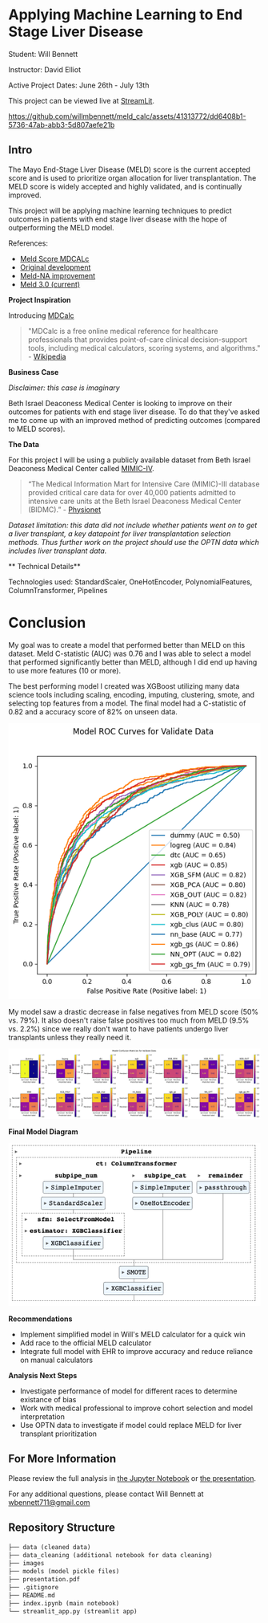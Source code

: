 # Applying Machine Learning to End Stage Liver Disease
Student: Will Bennett

Instructor: David Elliot

Active Project Dates: June 26th - July 13th

This project can be viewed live at [StreamLit](https://meldcalc-19nq9gq1tic.streamlit.app/).


https://github.com/willmbennett/meld_calc/assets/41313772/dd6408b1-5736-47ab-abb3-5d807aefe21b


## Intro

The Mayo End-Stage Liver Disease (MELD) score is the current accepted score and is used to prioritize organ allocation for liver transplantation. The MELD score is widely accepted and highly validated, and is continually improved.

This project will be applying machine learning techniques to predict outcomes in patients with end stage liver disease with the hope of outperforming the MELD model.

References:
- [Meld Score MDCALc](https://www.mdcalc.com/calc/10437/model-end-stage-liver-disease-meld?utm_source=site&utm_medium=link&utm_campaign=meld_12_and_older)
- [Original development](https://pubmed.ncbi.nlm.nih.gov/11172350/)
- [Meld-NA improvement](https://pubmed.ncbi.nlm.nih.gov/18768945/)
- [Meld 3.0 (current)](https://pubmed.ncbi.nlm.nih.gov/34481845/)

**Project Inspiration**

Introducing [MDCalc](https://www.mdcalc.com/)

> "MDCalc is a free online medical reference for healthcare professionals that provides point-of-care clinical decision-support tools, including medical calculators, scoring systems, and algorithms." - [Wikipedia](https://en.wikipedia.org/wiki/MDCalc)

**Business Case**

*Disclaimer: this case is imaginary*

Beth Israel Deaconess Medical Center is looking to improve on their outcomes for patients with end stage liver disease. To do that they've asked me to come up with an improved method of predicting outcomes (compared to MELD scores).

**The Data**

For this project I will be using a publicly available dataset from Beth Israel Deaconess Medical Center called [MIMIC-IV](https://physionet.org/content/mimiciv/2.2/).
>“The Medical Information Mart for Intensive Care (MIMIC)-III database provided critical care data for over 40,000 patients admitted to intensive care units at the Beth Israel Deaconess Medical Center (BIDMC).” - [Physionet](https://physionet.org/content/mimiciv/2.2/)

*Dataset limitation: this data did not include whether patients went on to get a liver transplant, a key datapoint for liver transplantation selection methods. Thus further work on the project should use the OPTN data which includes liver transplant data.*

** Technical Details**

Technologies used: StandardScaler, OneHotEncoder, PolynomialFeatures, ColumnTransformer, Pipelines

# Conclusion

My goal was to create a model that performed better than MELD on this dataset. Meld C-statistic (AUC) was 0.76 and I was able to select a model that performed significantly better than MELD, although I did end up having to use more features (10 or more).

The best performing model I created was XGBoost utilizing many data science tools including scaling, encoding, imputing, clustering, smote, and selecting top features from a model. The final model had a C-statistic of 0.82 and a accuracy score of 82% on unseen data. 

![ROC Curve](./images/roc_curves.png)

My model saw a drastic decrease in false negatives from MELD score (50% vs. 79%). It also doesn't raise false positives too much from MELD (9.5% vs. 2.2%) since we really don't want to have patients undergo liver transplants unless they really need it.

![confusion matricies](./images/confusion_matrix.png)

**Final Model Diagram**

![final mode](./images/final_model.png)

**Recommendations**
- Implement simplified model in Will's MELD calculator for a quick win
- Add race to the official MELD calculator
- Integrate full model with EHR to improve accuracy and reduce reliance on manual calculators


**Analysis Next Steps**
- Investigate performance of model for different races to determine existance of bias
- Work with medical professional to improve cohort selection and model interpretation
- Use OPTN data to investigate if model could replace MELD for liver transplant prioritization

## For More Information

Please review the full analysis in [the Jupyter Notebook](./index.ipynb) or [the presentation](./presentation.pdf).

For any additional questions, please contact Will Bennett at <wbennett711@gmail.com>

## Repository Structure

```
├── data (cleaned data)
├── data_cleaning (additional notebook for data cleaning)
├── images
├── models (model pickle files)
├── presentation.pdf
├── .gitignore
├── README.md
├── index.ipynb (main notebook)
└── streamlit_app.py (streamlit app)
```
